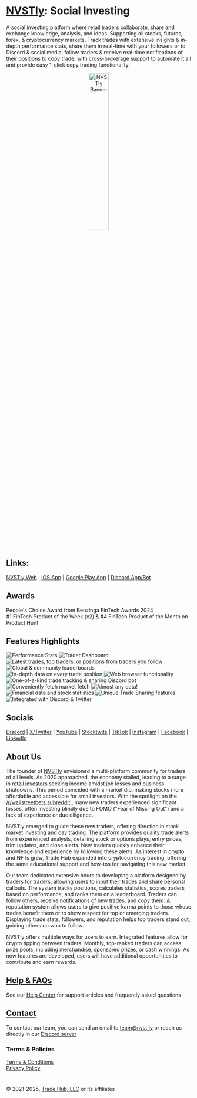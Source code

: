 # [NVSTly](https://nvstly.com): Social Investing

A social investing platform where retail traders collaborate, share and exchange knowledge, analysis, and ideas. Supporting all stocks, futures, forex, & cryptocurrency markets. Track trades with extensive insights & in-depth performance stats, share them in real-time with your followers or to Discord & social media, follow traders & receive real-time notifications of their positions to copy trade, with cross-brokerage support to automate it all and provide easy 1-click copy trading functionality.

<p align="center" width="100%">
    <img width="33%" src="https://cdn.nvstly.com/static/banner_clear.png" alt="NVSTly Banner">
</p>

## Links:
[NVSTly Web](https://nvstly.com) | [iOS App](https://nvstly.com/go/ios) | [Google Play App](https://nvstly.com/go/android) | [Discord App/Bot](https://nvstly.com/go/bot)

## Awards
People's Choice Award from Benzinga FinTech Awards 2024  
#1 FinTech Product of the Week (x2)  & #4 FinTech Product of the Month on Product Hunt

## Features Highlights

![Performance Stats](https://i.imgur.com/B3qcWv7.png)
![Trader Dashboard](https://i.imgur.com/RO3rfUH.png)
![Latest trades, top traders, or positions from traders you follow](https://i.imgur.com/JjVIXUL.png)
![Global & community leaderboards](https://i.imgur.com/MGU3wwE.png)
![In-depth data on every trade position](https://i.imgur.com/HnFTMs9.png)
![Web browser functionality](https://i.imgur.com/P5gtJTs.png)
![One-of-a-kind trade tracking & sharing Discord bot](https://i.imgur.com/kBmr2fI.png)
![Conveniently fetch market fetch](https://i.imgur.com/dYIudVA.png)
![Almost any data!](https://i.imgur.com/VwjOvSr.png)
![Financial data and stock statistics](https://i.imgur.com/wW314MR.png)
![Unique Trade Sharing features](https://i.imgur.com/GUG3FXE.png)
![Integrated with Discord & Twitter](https://i.imgur.com/2Lqzayu.png)

## Socials

[Discord](https://nvstly.com/discord) | [X/Twitter](https://nvstly.com/go/x) | [YouTube](https://nvstly.com/go/youtube) | [Stocktwits](https://nvstly.com/go/stocktwits) | [TikTok](https://nvstly.com/go/tiktok) | [Instagram](https://nvstly.com/go/instagram) | [Facebook](https://nvstly.com/go/facebook) | [LinkedIn](https://nvstly.com/go/linkedin)  

## About Us

The founder of [NVSTly](https://nvstly.com) envisioned a multi-platform community for traders of all levels. As 2020 approached, the economy stalled, leading to a surge in [retail investors](https://www.investopedia.com/terms/r/retailinvestor.asp) seeking income amidst job losses and business shutdowns. This period coincided with a market dip, making stocks more affordable and accessible for small investors. With the spotlight on the [/r/wallstreetbets subreddit,](https://theprint.in/theprint-essential/the-gamestop-story-how-a-group-of-investors-on-reddit-gave-wall-street-a-wild-week/595181/), many new traders experienced significant losses, often investing blindly due to FOMO ("Fear of Missing Out") and a lack of experience or due diligence.

NVSTly emerged to guide these new traders, offering direction in stock market investing and day trading. The platform provides quality trade alerts from experienced analysts, detailing stock or options plays, entry prices, trim updates, and close alerts. New traders quickly enhance their knowledge and experience by following these alerts. As interest in crypto and NFTs grew, Trade Hub expanded into cryptocurrency trading, offering the same educational support and how-tos for navigating this new market.

Our team dedicated extensive hours to developing a platform designed by traders for traders, allowing users to input their trades and share personal callouts. The system tracks positions, calculates statistics, scores traders based on performance, and ranks them on a leaderboard. Traders can follow others, receive notifications of new trades, and copy them. A reputation system allows users to give positive karma points to those whose trades benefit them or to show respect for top or emerging traders. Displaying trade stats, followers, and reputation helps top traders stand out, guiding others on who to follow.

NVSTly offers multiple ways for users to earn. Integrated features allow for crypto tipping between traders. Monthly, top-ranked traders can access prize pools, including merchandise, sponsored prizes, or cash winnings. As new features are developed, users will have additional opportunities to contribute and earn rewards.

## [Help & FAQs](https://help.nvstly.com)
See our [Help Center](https://help.nvstly.com) for support articles and frequently asked questions

## [Contact](https://nvstly.com/contact)
To contact our team, you can send an email to team@nvst.ly or reach us directly in our [Discord server](https://nvstly.com/discord)


### Terms & Policies

[Terms & Conditions](https://nvstly.com/terms)   
[Privacy Policy](https://nvstly.com/privacy)

#
© 2021-2025, [Trade Hub, LLC](https://tradehub.llc) or its affiliates
